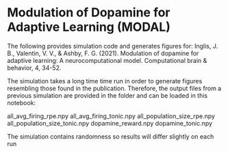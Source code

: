 # Modulation of Dopamine for Adaptive Learning (MODAL)

The following provides simulation code and generates figures for:
Inglis, J. B., Valentin, V. V., & Ashby, F. G. (2021). Modulation of dopamine for adaptive learning: A neurocomputational model. Computational brain & behavior, 4, 34-52.

The simulation takes a long time time run in order to generate figures resembling those found in the publication. Therefore, the output files from a previous simulation are provided in the folder and can be loaded in this notebook:

all_avg_firing_rpe.npy
all_avg_firing_tonic.npy
all_population_size_rpe.npy
all_population_size_tonic.npy
dopamine_reward.npy
dopamine_tonic.npy

The simulation contains randomness so results will differ slightly on each run
